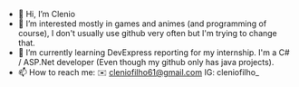 - 👋 Hi, I’m Clenio
- 👀 I’m interested mostly in games and animes (and programming of course), I don't usually use github very often but I'm trying to change that.
- 🌱 I’m currently learning DevExpress reporting for my internship. I'm a C# / ASP.Net developer (Even though my github only has java projects).
- 📫 How to reach me: 
✉️ cleniofilho61@gmail.com
IG: cleniofilho_
